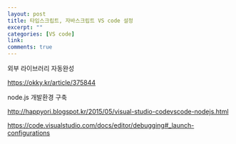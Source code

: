 ```yaml
---
layout: post
title: 타입스크립트, 자바스크립트 VS code 설정
excerpt: ""
categories: [VS code]
link:
comments: true
---
```


외부 라이브러리 자동완성

<https://okky.kr/article/375844>

node.js 개발환경 구축

<http://happyori.blogspot.kr/2015/05/visual-studio-codevscode-nodejs.html>

<https://code.visualstudio.com/docs/editor/debugging#_launch-configurations>
